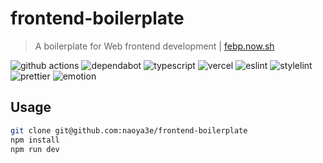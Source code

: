 # frontend-boilerplate

> A boilerplate for Web frontend development | [febp.now.sh](https://febp.now.sh/)

![github actions](https://github.com/nazna/frontend-boilerplate/workflows/check-pull-request/badge.svg)
![dependabot](https://flat.badgen.net/badge/i/dependabot/0366d6?icon=dependabot&label)
![typescript](https://flat.badgen.net/badge/i/TypeScript/017acd?icon=typescript&label)
![vercel](https://flat.badgen.net/badge/i/Vercel/000000?icon=now&label)
![eslint](https://flat.badgen.net/badge/linter/eslint/4b32c3)
![stylelint](https://flat.badgen.net/badge/linter/stylelint/263238)
![prettier](https://flat.badgen.net/badge/formatter/prettier/ff69b4)
![emotion](https://flat.badgen.net/badge/styling/emotion/d36ac2)

## Usage

```sh
git clone git@github.com:naoya3e/frontend-boilerplate
npm install
npm run dev
```
